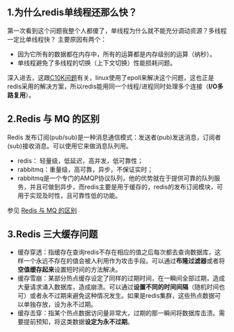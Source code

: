 ## 1.为什么redis单线程还那么快？
第一次看到这个问题我整个人都傻了，单线程为什么就不能充分调动资源？多线程一定比单线程快？
主要原因有两个：
- 因为它所有的数据都在内存中，所有的运算都是内存级别的运算（纳秒）。
- 单线程避免了多线程的切换（上下文切换）性能损耗问题。

深入进去，这跟[C10K问题](https://www.jianshu.com/p/ba7fa25d3590)有关，linux使用了epoll来解决这个问题，这也正是redis采用的解决方案，所以redis能用同一个线程/进程同时处理多个连接（**I/O多路复用**）。

## 2.Redis 与 MQ 的区别
Redis 发布订阅(pub/sub)是一种消息通信模式：发送者(pub)发送消息，订阅者(sub)接收消息。可以使用它来做消息队列用。
- redis： 轻量级，低延迟，高并发，低可靠性；
- rabbitmq：重量级，高可靠，异步，不保证实时；
- rabbitmq是一个专门的AMQP协议队列，他的优势就在于提供可靠的队列服务，并且可做到异步，而redis主要是用于缓存的，redis的发布订阅模块，可用于实现及时性，且可靠性低的功能。

参见 [Redis 与 MQ 的区别](https://www.cnblogs.com/dengguangxue/p/11537466.html)

## 3.Redis 三大缓存问题
- 缓存穿透：指缓存在查询redis不存在相应的值之后每次都去查询数据库，这样一个永远不存在的值会被人利用作为攻击手段。可以通过**布隆过滤器**或者将**空值缓存起来**设置短时间的方法解决。
- 缓存雪崩：某部分热点缓存设定了同样的过期时间，在一瞬间全部过期，造成大量请求涌入数据库，造成崩溃。可以通过**设置不同的时间间隔**（随机时间也可）或者永不过期来避免这种情况发生。如果是redis集群，这些热点数据可以单独存放，设为永不过期。
- 缓存击穿：指某个热点数据访问量非常大，过期的那一瞬间将数据库击溃。需要提前预知，将这类数据**设定为永不过期**。